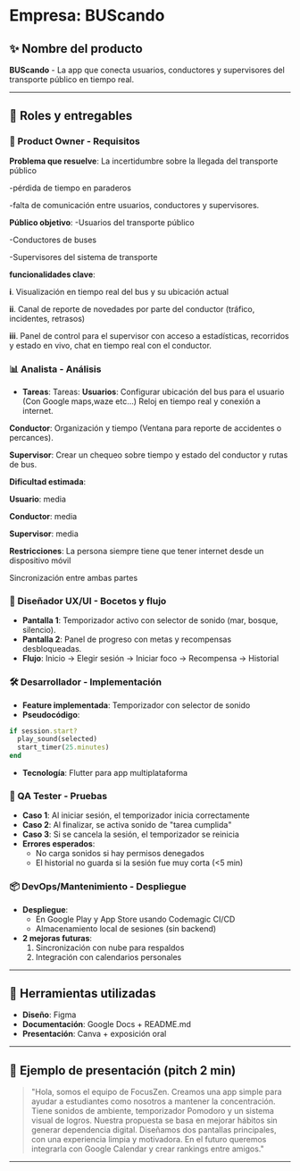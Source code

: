 # Empresa: BUScando

## ✨ Nombre del producto
**BUScando** - La app que conecta usuarios, conductores y supervisores del transporte público en tiempo real.

---

## 🔀 Roles y entregables

### 👥 Product Owner - Requisitos
**Problema que resuelve**: La incertidumbre sobre la llegada del transporte público

-pérdida de tiempo en paraderos 

-falta de comunicación entre usuarios, conductores y supervisores.

**Público objetivo**: 
-Usuarios del transporte público

-Conductores de buses

-Supervisores del sistema de transporte

**funcionalidades clave**:

**i**. Visualización en tiempo real del bus y su ubicación actual

 **ii**. Canal de reporte de novedades por parte del conductor (tráfico, incidentes, retrasos)
 
**iii**. Panel de control para el supervisor con acceso a estadísticas, recorridos y estado en vivo, chat en tiempo real con el conductor.


### 📊 Analista - Análisis
- **Tareas**:
 Tareas:
**Usuarios**: Configurar ubicación del bus para el usuario (Con  Google maps,waze etc…) Reloj en tiempo real y conexión a internet. 

**Conductor**: Organización y tiempo (Ventana para reporte de accidentes o percances).

**Supervisor**: Crear un chequeo sobre tiempo y estado del conductor y rutas de bus. 

**Dificultad estimada**:

**Usuario**: media

**Conductor**: media

**Supervisor**: media

**Restricciones**:
La persona siempre tiene que tener internet desde un dispositivo móvil

Sincronización entre ambas partes


### 🎨 Diseñador UX/UI - Bocetos y flujo
- **Pantalla 1**: Temporizador activo con selector de sonido (mar, bosque, silencio).
- **Pantalla 2**: Panel de progreso con metas y recompensas desbloqueadas.
- **Flujo**:
  Inicio → Elegir sesión → Iniciar foco → Recompensa → Historial

### 🛠️ Desarrollador - Implementación
- **Feature implementada**: Temporizador con selector de sonido
- **Pseudocódigo**:
```ruby
if session.start?
  play_sound(selected)
  start_timer(25.minutes)
end
```
- **Tecnología**: Flutter para app multiplataforma

### 🔧 QA Tester - Pruebas
- **Caso 1**: Al iniciar sesión, el temporizador inicia correctamente
- **Caso 2**: Al finalizar, se activa sonido de "tarea cumplida"
- **Caso 3**: Si se cancela la sesión, el temporizador se reinicia
- **Errores esperados**:
  - No carga sonidos si hay permisos denegados
  - El historial no guarda si la sesión fue muy corta (<5 min)

### 📦 DevOps/Mantenimiento - Despliegue
- **Despliegue**:
  - En Google Play y App Store usando Codemagic CI/CD
  - Almacenamiento local de sesiones (sin backend)
- **2 mejoras futuras**:
  1. Sincronización con nube para respaldos
  2. Integración con calendarios personales

---

## 📅 Herramientas utilizadas
- **Diseño**: Figma
- **Documentación**: Google Docs + README.md
- **Presentación**: Canva + exposición oral

---

## 🌟 Ejemplo de presentación (pitch 2 min)
> "Hola, somos el equipo de FocusZen. Creamos una app simple para ayudar a estudiantes como nosotros a mantener la concentración. Tiene sonidos de ambiente, temporizador Pomodoro y un sistema visual de logros. Nuestra propuesta se basa en mejorar hábitos sin generar dependencia digital. Diseñamos dos pantallas principales, con una experiencia limpia y motivadora. En el futuro queremos integrarla con Google Calendar y crear rankings entre amigos."

---
